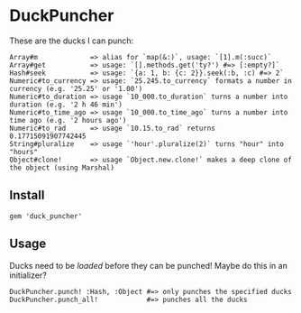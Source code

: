 # DuckPuncher

These are the ducks I can punch:

    Array#m             => alias for `map(&:)`, usage: `[1].m(:succ)`
    Array#get           => usage: `[].methods.get('ty?') #=> [:empty?]`
    Hash#seek           => usage: `{a: 1, b: {c: 2}}.seek(:b, :c) #=> 2`
    Numeric#to_currency => usage: `25.245.to_currency` formats a number in currency (e.g. '25.25' or '1.00') 
    Numeric#to_duration => usage `10_000.to_duration` turns a number into duration (e.g. '2 h 46 min')
    Numeric#to_time_ago => usage `10_000.to_time_ago` turns a number into time ago (e.g. '2 hours ago')
    Numeric#to_rad      => usage `10.15.to_rad` returns 0.17715091907742445
    String#pluralize    => usage `'hour'.pluralize(2)` turns "hour" into "hours"
    Object#clone!       => usage `Object.new.clone!` makes a deep clone of the object (using Marshal)

## Install

    gem 'duck_puncher'

## Usage

Ducks need to be _loaded_ before they can be punched! Maybe do this in an initializer?

    DuckPuncher.punch! :Hash, :Object #=> only punches the specified ducks
    DuckPuncher.punch_all!            #=> punches all the ducks
